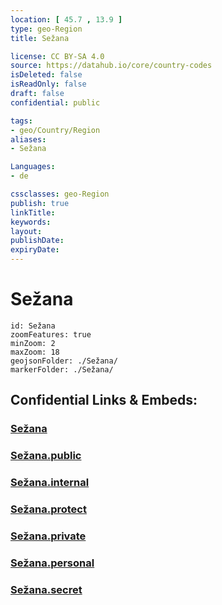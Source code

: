 ```yaml
---
location: [ 45.7 , 13.9 ] 
type: geo-Region
title: Sežana

license: CC BY-SA 4.0
source: https://datahub.io/core/country-codes
isDeleted: false
isReadOnly: false
draft: false
confidential: public

tags:
- geo/Country/Region
aliases:
- Sežana

Languages:
- de

cssclasses: geo-Region
publish: true
linkTitle: 
keywords: 
layout: 
publishDate: 
expiryDate: 
---
```


# Sežana

```leaflet
id: Sežana
zoomFeatures: true 
minZoom: 2 
maxZoom: 18
geojsonFolder: ./Sežana/
markerFolder: ./Sežana/
```


## Confidential Links & Embeds: 

### [Sežana](/_Standards/Earth/Continent/Europe/Europe~Central/Slovenia/Regions~Slovenia/Obalno-kraška/counties~Obalno-kraška/Sežana.md) 

### [Sežana.public](/_public/Earth/Continent/Europe/Europe~Central/Slovenia/Regions~Slovenia/Obalno-kraška/counties~Obalno-kraška/Sežana.public.md) 

### [Sežana.internal](/_internal/Earth/Continent/Europe/Europe~Central/Slovenia/Regions~Slovenia/Obalno-kraška/counties~Obalno-kraška/Sežana.internal.md) 

### [Sežana.protect](/_protect/Earth/Continent/Europe/Europe~Central/Slovenia/Regions~Slovenia/Obalno-kraška/counties~Obalno-kraška/Sežana.protect.md) 

### [Sežana.private](/_private/Earth/Continent/Europe/Europe~Central/Slovenia/Regions~Slovenia/Obalno-kraška/counties~Obalno-kraška/Sežana.private.md) 

### [Sežana.personal](/_personal/Earth/Continent/Europe/Europe~Central/Slovenia/Regions~Slovenia/Obalno-kraška/counties~Obalno-kraška/Sežana.personal.md) 

### [Sežana.secret](/_secret/Earth/Continent/Europe/Europe~Central/Slovenia/Regions~Slovenia/Obalno-kraška/counties~Obalno-kraška/Sežana.secret.md)

